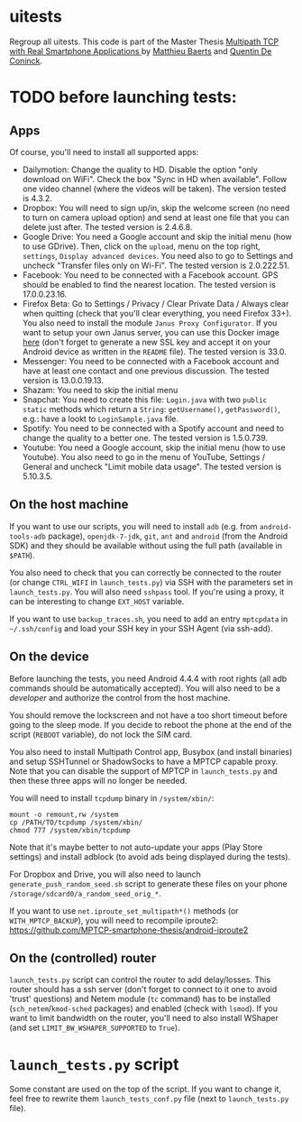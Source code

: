 uitests
=======

Regroup all uitests. This code is part of the Master Thesis [Multipath TCP with Real Smartphone Applications ](http://dial.uclouvain.be/memoire/ucl/object/thesis:366) by [Matthieu Baerts](https://github.com/matttbe) and [Quentin De Coninck](https://github.com/qdeconinck).

TODO before launching tests:
============================

Apps
----

Of course, you'll need to install all supported apps:

* Dailymotion: Change the quality to HD. Disable the option "only download on WiFi". Check the box "Sync in HD when available". Follow one video channel (where the videos will be taken). The version tested is 4.3.2.
* Dropbox: You will need to sign up/in, skip the welcome screen (no need to turn on camera upload option) and send at least one file that you can delete just after. The tested version is 2.4.6.8.
* Google Drive: You need a Google account and skip the initial menu (how to use GDrive). Then, click on the `upload`, menu on the top right, `settings`, `Display advanced devices`. You need also to go to Settings and uncheck "Transfer files only on Wi-Fi". The tested version is 2.0.222.51.
* Facebook: You need to be connected with a Facebook account. GPS should be enabled to find the nearest location. The tested version is 17.0.0.23.16.
* Firefox Beta: Go to Settings / Privacy / Clear Private Data / Always clear when quitting (check that you'll clear everything, you need Firefox 33+). You also need to install the module `Janus Proxy Configurator`. If you want to setup your own Janus server, you can use this Docker image [here](https://registry.hub.docker.com/u/matttbe/docker-janus-node/) (don't forget to generate a new SSL key and accept it on your Android device as written in the `README` file). The tested version is 33.0.
* Messenger: You need to be connected with a Facebook account and have at least one contact and one previous discussion. The tested version is 13.0.0.19.13.
* Shazam: You need to skip the initial menu
* Snapchat: You need to create this file: `Login.java` with two `public static` methods which return a `String`: `getUsername()`, `getPassword()`, e.g.: have a lookt to `LoginSample.java` file.
* Spotify: You need to be connected with a Spotify account and need to change the quality to a better one. The tested version is 1.5.0.739.
* Youtube: You need a Google account, skip the initial menu (how to use Youtube). You also need to go in the menu of YouTube, Settings / General and uncheck "Limit mobile data usage". The tested version is 5.10.3.5.


On the host machine
-------------------

If you want to use our scripts, you will need to install `adb` (e.g. from `android-tools-adb` package), `openjdk-7-jdk`, `git`, `ant` and `android` (from the Android SDK) and they should be available without using the full path (available in `$PATH`).

You also need to check that you can correctly be connected to the router (or change `CTRL_WIFI` in `launch_tests.py`) via SSH with the parameters set in `launch_tests.py`. You will also need `sshpass` tool. If you're using a proxy, it can be interesting to change `EXT_HOST` variable.

If you want to use `backup_traces.sh`, you need to add an entry `mptcpdata` in `~/.ssh/config` and load your SSH key in your SSH Agent (via ssh-add).


On the device
-------------

Before launching the tests, you need Android 4.4.4 with root rights (all adb commands should be automatically accepted).
You will also need to be a _developer_ and authorize the control from the host machine.

You should remove the lockscreen and not have a too short timeout before going to the sleep mode. If you decide to reboot the phone at the end of the script (`REBOOT` variable), do not lock the SIM card.

You also need to install Multipath Control app, Busybox (and install binaries) and setup SSHTunnel or ShadowSocks to have a MPTCP capable proxy. Note that you can disable the support of MPTCP in `launch_tests.py` and then these three apps will no longer be needed.

You will need to install `tcpdump` binary in `/system/xbin/`:

    mount -o remount,rw /system
    cp /PATH/TO/tcpdump /system/xbin/
    chmod 777 /system/xbin/tcpdump

Note that it's maybe better to not auto-update your apps (Play Store settings) and install adblock (to avoid ads being displayed during the tests).

For Dropbox and Drive, you will also need to launch `generate_push_random_seed.sh` script to generate these files on your phone `/storage/sdcard0/a_random_seed_orig_*`.

If you want to use `net.iproute_set_multipath*()` methods (or `WITH_MPTCP_BACKUP`), you will need to recompile iproute2: https://github.com/MPTCP-smartphone-thesis/android-iproute2


On the (controlled) router
--------------------------

`launch_tests.py` script can control the router to add delay/losses. This router should has a ssh server (don't forget to connect to it one to avoid 'trust' questions) and Netem module (`tc` command) has to be installed (`sch_netem`/`kmod-sched` packages) and enabled (check with `lsmod`). If you want to limit bandwidth on the router, you'll need to also install WShaper (and set `LIMIT_BW_WSHAPER_SUPPORTED` to `True`).


`launch_tests.py` script
========================

Some constant are used on the top of the script. If you want to change it, feel free to rewrite them `launch_tests_conf.py` file (next to `launch_tests.py` file).
